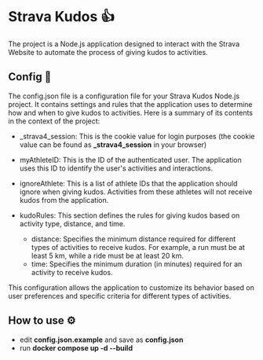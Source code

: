 # Strava Kudos 👍

The project is a Node.js application designed to interact with the Strava Website to automate the process of giving kudos to activities.

## Config 🔧

The config.json file is a configuration file for your Strava Kudos Node.js project. It contains settings and rules that the application uses to determine how and when to give kudos to activities. Here is a summary of its contents in the context of the project:

- _strava4_session: This is the cookie value for login purposes (the cookie value can be found as **_strava4_session** in your browser)

- myAthleteID: This is the ID of the authenticated user. The application uses this ID to identify the user's activities and interactions.

- ignoreAthlete: This is a list of athlete IDs that the application should ignore when giving kudos. Activities from these athletes will not receive kudos from the application.

- kudoRules: This section defines the rules for giving kudos based on activity type, distance, and time.

    - distance: Specifies the minimum distance required for different types of activities to receive kudos. For example, a run must be at least 5 km, while a ride must be at least 20 km.
    - time: Specifies the minimum duration (in minutes) required for an activity to receive kudos.

This configuration allows the application to customize its behavior based on user preferences and specific criteria for different types of activities.

## How to use ⚙️

- edit **config.json.example** and save as **config.json**
- run **docker compose up -d --build**